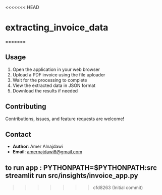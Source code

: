 <<<<<<< HEAD
# extracting_invoice_data
=======

## Usage

1. Open the application in your web browser
2. Upload a PDF invoice using the file uploader
3. Wait for the processing to complete
4. View the extracted data in JSON format
5. Download the results if needed

## Contributing

Contributions, issues, and feature requests are welcome!

## Contact

- **Author**: Amer Alnajdawi
- **Email**: amernajdawi8@gmail.com

## to run app : PYTHONPATH=$PYTHONPATH:src streamlit run src/insights/invoice_app.py  
>>>>>>> cfd8263 (Initial commit)

